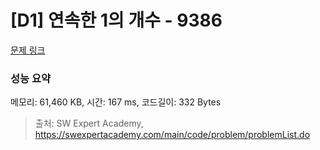 # [D1] 연속한 1의 개수 - 9386 

[문제 링크](https://swexpertacademy.com/main/code/problem/problemDetail.do?contestProbId=AXALDUIq97oDFASI) 

### 성능 요약

메모리: 61,460 KB, 시간: 167 ms, 코드길이: 332 Bytes



> 출처: SW Expert Academy, https://swexpertacademy.com/main/code/problem/problemList.do